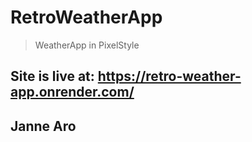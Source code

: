 # RetroWeatherApp

> WeatherApp in PixelStyle

## Site is live at: https://retro-weather-app.onrender.com/



## Janne Aro